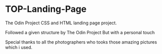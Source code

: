 # TOP-Landing-Page
The Odin Project CSS and HTML landing page project.
 
 Followed a given structure by The Odin Project
 But with a personal touch

Special thanks to all the photographers who tooks those amazing pictures which i used.

